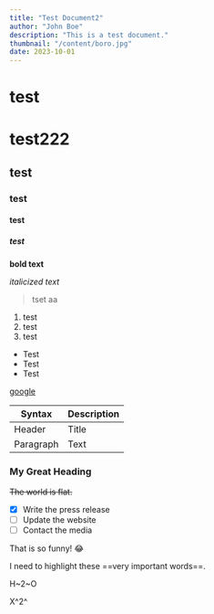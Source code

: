 ```yaml
---
title: "Test Document2"
author: "John Boe"
description: "This is a test document."
thumbnail: "/content/boro.jpg"
date: 2023-10-01
---
```

# test
# test222
## test
### test
#### test
##### test
**bold text**

*italicized text*

> tset
> aa

1. test
2. test
3. test

- Test 
- Test 
- Test 

<!-- --- -->
[google](https://www.google.com)
<!-- ![img](https://upload.wikimedia.org/wikipedia/commons/b/b6/Image_created_with_a_mobile_phone.png) -->

 | Syntax | Description |
| ----------- | ----------- |
| Header | Title |
| Paragraph | Text | 

<!-- ``` -->
<!-- { -->
<!--   "firstName": "John", -->
<!--   "lastName": "Smith", -->
<!--   "age": 25 -->
<!-- } -->
<!-- ```  -->

### My Great Heading
~~The world is flat.~~

- [x] Write the press release
- [ ] Update the website
- [ ] Contact the media 

That is so funny! :joy: 

I need to highlight these ==very important words==. 

H~2~O 

X^2^ 
